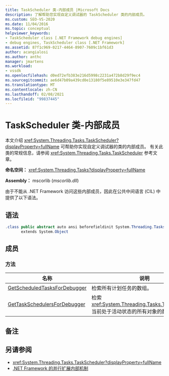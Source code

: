 ```yaml
---
title: TaskScheduler 类-内部成员 |Microsoft Docs
description: 了解帮助您实现自定义调试器的 TaskScheduler 类的内部成员。
ms.custom: SEO-VS-2020
ms.date: 11/04/2016
ms.topic: conceptual
helpviewer_keywords:
- TaskScheduler class [.NET Framework debug engines]
- debug engines, TaskScheduler class [.NET Framework]
ms.assetid: 87f1c969-0217-4464-8907-7609c1bf61d3
author: acangialosi
ms.author: anthc
manager: jmartens
ms.workload:
- vssdk
ms.openlocfilehash: d0ed72efb383e216d5998c2231a472b8d29f9ec4
ms.sourcegitcommit: ae6d47b09a439cd0e13180f5e89510e3e347fd47
ms.translationtype: MT
ms.contentlocale: zh-CN
ms.lasthandoff: 02/08/2021
ms.locfileid: "99837445"
---
```

# <a name="taskscheduler-class---internal-members"></a>TaskScheduler 类-内部成员
本文介绍 <xref:System.Threading.Tasks.TaskScheduler?displayProperty=fullName> 可帮助你实现自定义调试器的类的内部成员。 有关此类的常规信息，请参阅 <xref:System.Threading.Tasks.TaskScheduler> 参考文章。

 **命名空间：** <xref:System.Threading.Tasks?displayProperty=fullName>

 **Assembly：** mscorlib (*mscorlib.dll*) 

 由于不能从 .NET Framework 访问这些内部成员，因此在公共中间语言 (CIL) 中提供了以下语法。

## <a name="syntax"></a>语法

```csharp
.class public abstract auto ansi beforefieldinit System.Threading.Tasks.TaskScheduler
       extends System.Object
```

## <a name="members"></a>成员

### <a name="methods"></a>方法

|名称|说明|
|----------|-----------------|
|[GetScheduledTasksForDebugger](../../extensibility/debugger/getscheduledtasksfordebugger-method.md)|检索所有计划任务的数组。|
|[GetTaskSchedulersForDebugger](../../extensibility/debugger/gettaskschedulersfordebugger-method.md)|检索 <xref:System.Threading.Tasks.TaskScheduler> 当前处于活动状态的所有对象的数组。|

## <a name="remarks"></a>备注

## <a name="see-also"></a>另请参阅
- <xref:System.Threading.Tasks.TaskScheduler?displayProperty=fullName>
- [.NET Framework 的并行扩展内部机制](../../extensibility/debugger/parallel-extension-internals-for-the-dotnet-framework.md)
